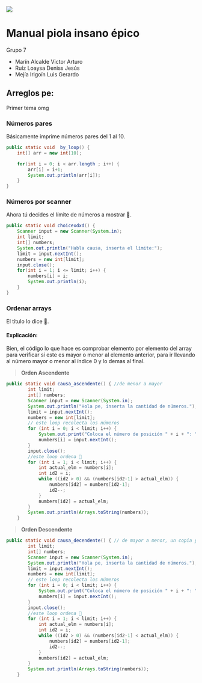 <img src="https://cdn.discordapp.com/attachments/963177252546314280/1183935527716659221/image.png">

# Manual piola insano épico
Grupo 7
* Marín Alcalde Victor Arturo 
* Ruíz Loaysa Deniss Jesús
* Mejía Irigoín Luis Gerardo
## Arreglos pe:
Primer tema omg
### Números pares
Básicamente imprime números pares del 1 al 10.
```java
public static void  by_loop() {
    int[] arr = new int[10];

    for(int i = 0; i < arr.length ; i++) {
        arr[i] = i+1;
        System.out.println(arr[i]);
    }
}
```

### Números por scanner
Ahora tú decides el límite de números a mostrar 🐒.
```java
public static void choicexdxd() {
    Scanner input = new Scanner(System.in);
    int limit;
    int[] numbers;
    System.out.println("Habla causa, inserta el límite:");
    limit = input.nextInt();
    numbers = new int[limit];
    input.close();
    for(int i = 1; i <= limit; i++) {
        numbers[i] = i;
        System.out.println(i);
    }
}
```

### Ordenar arrays
El título lo dice 🦤.
#### Explicación:
Bien, el código lo que hace es comprobar elemento por elemento del array para verificar si este es mayor o menor al elemento anterior, para ir llevando al número mayor o menor al índice 0 y lo demas al final.

> **Orden Ascendente**
```java
public static void causa_ascendente() { //de menor a mayor
        int limit;
        int[] numbers;
        Scanner input = new Scanner(System.in);
        System.out.println("Hola pe, inserta la cantidad de números.");
        limit = input.nextInt();
        numbers = new int[limit];
        // este loop recolecta los números
        for (int i = 0; i < limit; i++) {
            System.out.print("Coloca el número de posición " + i + ": ");
            numbers[i] = input.nextInt();
        }
        input.close();
        //este loop ordena 🐒
        for (int i = 1; i < limit; i++) {
            int actual_elm = numbers[i];
            int id2 = i;
            while ((id2 > 0) && (numbers[id2-1] > actual_elm)) {
                numbers[id2] = numbers[id2-1];
                id2--;
            }
            numbers[id2] = actual_elm;
        }
        System.out.println(Arrays.toString(numbers));
    }
```
>**Orden Descendente**
```java
public static void causa_decendente() { // de mayor a menor, un copia y pega insano
        int limit;
        int[] numbers;
        Scanner input = new Scanner(System.in);
        System.out.println("Hola pe, inserta la cantidad de números.");
        limit = input.nextInt();
        numbers = new int[limit];
        // este loop recolecta los números
        for (int i = 0; i < limit; i++) {
            System.out.print("Coloca el número de posición " + i + ": ");
            numbers[i] = input.nextInt();
        }
        input.close();
        //este loop ordena 🐒
        for (int i = 1; i < limit; i++) {
            int actual_elm = numbers[i];
            int id2 = i;
            while ((id2 > 0) && (numbers[id2-1] < actual_elm)) {
                numbers[id2] = numbers[id2-1];
                id2--;
            }
            numbers[id2] = actual_elm;
        }
        System.out.println(Arrays.toString(numbers));
    }
```
